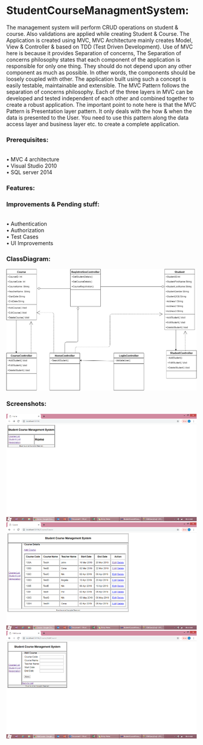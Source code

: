 # StudentCourseManagmentSystem:
The management system will perform CRUD operations on student &amp; course. Also validations are applied while creating Student &amp; Course. The Application is created using MVC, MVC Architecture mainly creates Model, View & Controller & based on TDD (Test Driven Development). Use of MVC here is because it provides Separation of concerns, The Separation of concerns philosophy states that each component of the application is responsible for only one thing. They should do not depend upon any other component as much as possible. In other words, the components should be loosely coupled with other. The application built using such a concept is easily testable, maintainable and extensible. The MVC Pattern follows the separation of concerns philosophy. Each of the three layers in MVC can be developed and tested independent of each other and combined together to create a robust application. The important point to note here is that the MVC Pattern is Presentation layer pattern. It only deals with the how & when the data is presented to the User. You need to use this pattern along the data access layer and business layer etc. to create a complete application.



### Prerequisites:
<br>•	MVC 4 architecture
<br>•	Visual Studio 2010
<br>•	SQL server 2014

### Features:

### Improvements & Pending stuff:
<br>•	Authentication
<br>•	Authorization
<br>•	Test Cases
<br>•	UI Improvements


### ClassDiagram:
![alt text](https://github.com/KalyaniGM/StudentCourseManagmentSystem/blob/master/Screenshots/Picture1.jpg)

### Screenshots:

![alt text](https://github.com/KalyaniGM/StudentCourseManagmentSystem/blob/master/Screenshots/Picture2.png)
<br>
![alt text](https://github.com/KalyaniGM/StudentCourseManagmentSystem/blob/master/Screenshots/Picture3.png)
<br>
![alt text](https://github.com/KalyaniGM/StudentCourseManagmentSystem/blob/master/Screenshots/Picture4.png)
